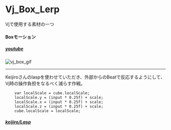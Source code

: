 # Vj_Box_Lerp
Vjで使用する素材の一つ　

#### Boxモーション
##### [youtube](https://youtu.be/Enk2L6cfmD0)
![vj_box_gif](https://user-images.githubusercontent.com/43961147/62051983-91d00380-b24f-11e9-8c6f-b553a2dacde4.gif)
*** 

Keijiroさんのlaspを使わせていただき、外部からのBeatで反応するようにして、Vj時の操作負担をなるべく減らす作戦。

        var localScale = cube.localScale;
        localScale.y = (input * 0.25f) + scale;
        localScale.x = (input * 0.25f) + scale;
        localScale.z = (input * 0.25f) + scale;
        cube.localScale = localScale;


##### [keijiro/Lasp](https://github.com/keijiro/Lasp/blob/master/README.md)

